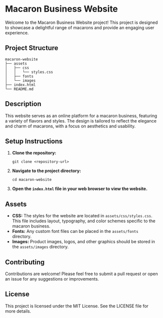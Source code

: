 # Macaron Business Website

Welcome to the Macaron Business Website project! This project is designed to showcase a delightful range of macarons and provide an engaging user experience.

## Project Structure

```
macaron-website
├── assets
│   ├── css
│   │   └── styles.css
│   ├── fonts
│   └── images
├── index.html
└── README.md
```

## Description

This website serves as an online platform for a macaron business, featuring a variety of flavors and styles. The design is tailored to reflect the elegance and charm of macarons, with a focus on aesthetics and usability.

## Setup Instructions

1. **Clone the repository:**
   ```
   git clone <repository-url>
   ```

2. **Navigate to the project directory:**
   ```
   cd macaron-website
   ```

3. **Open the `index.html` file in your web browser to view the website.**

## Assets

- **CSS:** The styles for the website are located in `assets/css/styles.css`. This file includes layout, typography, and color schemes specific to the macaron business.
- **Fonts:** Any custom font files can be placed in the `assets/fonts` directory.
- **Images:** Product images, logos, and other graphics should be stored in the `assets/images` directory.

## Contributing

Contributions are welcome! Please feel free to submit a pull request or open an issue for any suggestions or improvements.

## License

This project is licensed under the MIT License. See the LICENSE file for more details.